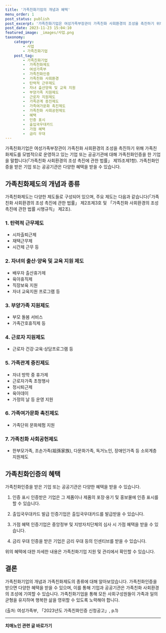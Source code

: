 ```yaml
---
title: '가족친화기업의 개념과 혜택'
menu_order: 1
post_status: publish
post_excerpt: '가족친화기업은 여성가족부장관이 가족친화 사회환경의 조성을 촉진하기 위해 가족친화제도를 모범적으로 운영하고 있는 기업 또는 공공기관에 대해 가족친화인증을 한 기업을 말합니다  가족친화 사회환경의 조성 촉진에 관한 법률  제15조제1항 . 가족친화인증을 받은 기업 또는 공공기관은 다양한 혜택을 받을 수 있습니다.'
post_date: 2023-11-23 15:04:10
featured_image: _images/사업.png
taxonomy:
    category:
        - 사업
        - 가족친화기업
    post_tag:
        - 가족친화기업
        -  가족친화제도
        -  여성가족부
        -  가족친화인증
        -  가족친화 사회환경
        -  탄력적 근무제도
        -  자녀 출산양육 및 교육 지원
        -  부양가족 지원제도
        -  근로자 지원제도
        -  가족관계 증진제도
        -  가족여가문화 촉진제도
        -  가족친화 사회공헌제도
        -  혜택
        -  인증 표시
        -  출입국우대카드
        -  가점 혜택
        -  금리 우대
---
```



가족친화기업은 여성가족부장관이 가족친화 사회환경의 조성을 촉진하기 위해 가족친화제도를 모범적으로 운영하고 있는 기업 또는 공공기관에 대해 가족친화인증을 한 기업을 말합니다(「가족친화 사회환경의 조성 촉진에 관한 법률」 제15조제1항). 가족친화인증을 받은 기업 또는 공공기관은 다양한 혜택을 받을 수 있습니다.

## 가족친화제도의 개념과 종류

가족친화제도는 다양한 제도들로 구성되어 있으며, 주요 제도는 다음과 같습니다(「가족친화 사회환경의 조성 촉진에 관한 법률」 제2조제3호 및 「가족친화 사회환경의 조성 촉진에 관한 법률 시행규칙」 제2조).

### 1. 탄력적 근무제도
- 시차출퇴근제
- 재택근무제
- 시간제 근무 등

### 2. 자녀의 출산·양육 및 교육 지원 제도
- 배우자 출산휴가제
- 육아휴직제
- 직장보육 지원
- 자녀 교육지원 프로그램 등

### 3. 부양가족 지원제도
- 부모 돌봄 서비스
- 가족간호휴직제 등

### 4. 근로자 지원제도
- 근로자 건강·교육·상담프로그램 등

### 5. 가족관계 증진제도
- 자녀 방학 중 휴가제
- 근로자가족 초청행사
- 정시퇴근제
- 육아데이
- 가정의 날 등 운영 지원

### 6. 가족여가문화 촉진제도
- 가족단위 문화체험 지원

### 7. 가족친화 사회공헌제도
- 한부모가족, 조손가족(祖孫家族), 다문화가족, 독거노인, 장애인가족 등 소외계층 지원제도

## 가족친화인증의 혜택

가족친화인증을 받은 기업 또는 공공기관은 다양한 혜택을 받을 수 있습니다. 

1. 인증 표시
인증받은 기업은 그 제품이나 제품의 포장·용기 및 홍보물에 인증 표시를 할 수 있습니다.

2. 출입국우대카드 발급
인증기업은 출입국우대카드를 발급받을 수 있습니다.

3. 가점 혜택
인증기업은 중앙정부 및 지방자치단체의 심사 시 가점 혜택을 받을 수 있습니다.

4. 금리 우대
인증을 받은 기업은 금리 우대 등의 인센티브를 받을 수 있습니다.

위의 혜택에 대한 자세한 내용은 가족친화기업 지원 및 관리에서 확인할 수 있습니다.

## 결론

가족친화기업의 개념과 가족친화제도의 종류에 대해 알아보았습니다. 가족친화인증을 받으면 다양한 혜택을 받을 수 있으며, 이를 통해 기업과 공공기관은 가족친화 사회환경의 조성에 기여할 수 있습니다. 가족친화기업을 통해 모든 사회구성원들이 가족과 일의 균형을 유지하며 행복한 삶을 영위할 수 있도록 노력해야 합니다.

(출처: 여성가족부, 「2023년도 가족친화인증 신청공고」, p.1)
<!-- wp:separator -->
<hr class="wp-block-separator has-alpha-channel-opacity"/>
<!-- /wp:separator -->

<!-- wp:group {"backgroundColor":"base","layout":{"type":"constrained"}} -->
<div class="wp-block-group has-base-background-color has-background"><!-- wp:paragraph {"align":"center","fontSize":"medium"} -->
<p class="has-text-align-center has-large-font-size"><strong>치매노인 관련 글 바로가기</strong></p>
<!-- /wp:paragraph -->


<!-- wp:latest-posts
{"categories":[{"id":24707,"count":19,"description":"","link":"https://uknowlaw.com/category/%ec%b9%98%eb%a7%a4%eb%85%b8%ec%9d%b8/","name":"치매노인","slug":"치매노인","taxonomy":"category","parent":0,"meta":[],"_links":{"self":[{"href":"https://uknowlaw.com/wp-json/wp/v2/categories/24707"}],"collection":[{"href":"https://uknowlaw.com/wp-json/wp/v2/categories"}],"about":[{"href":"https://uknowlaw.com/wp-json/wp/v2/taxonomies/category"}],"wp:post_type":[{"href":"https://uknowlaw.com/wp-json/wp/v2/posts?categories=24707"}],"curies":[{"name":"wp","href":"https://api.w.org/{rel}","templated":true}]}}],"postsToShow":100,"excerptLength":28,"postLayout":"grid","columns":2,"featuredImageAlign":"left","featuredImageSizeSlug":"large","fontSize":"small"} /--></div>
<!-- /wp:group -->